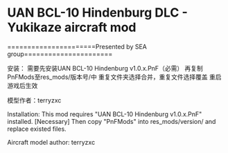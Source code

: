 ﻿# UAN BCL-10 Hindenburg DLC - Yukikaze aircraft mod

======================Presented by SEA group======================

安装：
需要先安装UAN BCL-10 Hindenburg v1.0.x.PnF（必需）
再复制PnFMods至res_mods/版本号/中
重复文件夹选择合并，重复文件选择覆盖
重启游戏后生效

模型作者：terryzxc

Installation: 
This mod requires "UAN BCL-10 Hindenburg v1.0.x.PnF" installed. [Necessary]
Then copy "PnFMods" into res_mods/version/ and replace existed files.

Aircraft model author: terryzxc
